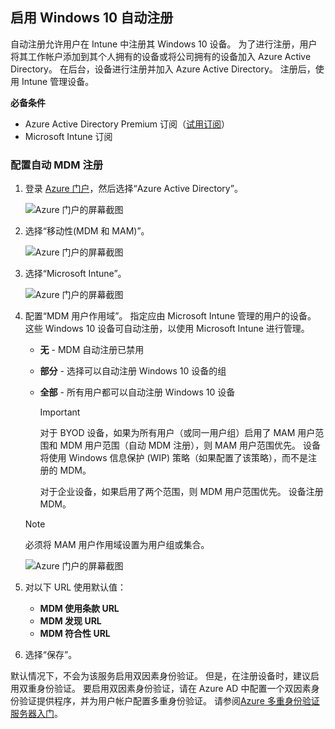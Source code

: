 ## <a name="enable-windows-10-automatic-enrollment"></a>启用 Windows 10 自动注册

自动注册允许用户在 Intune 中注册其 Windows 10 设备。 为了进行注册，用户将其工作帐户添加到其个人拥有的设备或将公司拥有的设备加入 Azure Active Directory。 在后台，设备进行注册并加入 Azure Active Directory。 注册后，使用 Intune 管理设备。

**必备条件**
- Azure Active Directory Premium 订阅（[试用订阅](http://go.microsoft.com/fwlink/?LinkID=816845)）
- Microsoft Intune 订阅


### <a name="configure-automatic-mdm-enrollment"></a>配置自动 MDM 注册

1. 登录 [Azure 门户](https://portal.azure.com)，然后选择“Azure Active Directory”。

   ![Azure 门户的屏幕截图](../media/auto-enroll-azure-main.png)

2. 选择“移动性(MDM 和 MAM)”。

   ![Azure 门户的屏幕截图](../media/auto-enroll-mdm.png)

3. 选择“Microsoft Intune”。

   ![Azure 门户的屏幕截图](../media/auto-enroll-intune.png)

4. 配置“MDM 用户作用域”。 指定应由 Microsoft Intune 管理的用户的设备。 这些 Windows 10 设备可自动注册，以使用 Microsoft Intune 进行管理。

   - **无** - MDM 自动注册已禁用
   - **部分** - 选择可以自动注册 Windows 10 设备的组
   - **全部** - 所有用户都可以自动注册 Windows 10 设备

      > [!IMPORTANT]
      > 对于 BYOD 设备，如果为所有用户（或同一用户组）启用了 MAM 用户范围和 MDM 用户范围（自动 MDM 注册），则 MAM 用户范围优先。 设备将使用 Windows 信息保护 (WIP) 策略（如果配置了该策略），而不是注册的 MDM。
      >
      > 对于企业设备，如果启用了两个范围，则 MDM 用户范围优先。 设备注册 MDM。

   > [!NOTE]
   > 必须将 MAM 用户作用域设置为用户组或集合。

   ![Azure 门户的屏幕截图](../media/auto-enroll-scope.png)

5. 对以下 URL 使用默认值：
    - **MDM 使用条款 URL**
    - **MDM 发现 URL**
    - **MDM 符合性 URL**

6. 选择“保存”。

默认情况下，不会为该服务启用双因素身份验证。 但是，在注册设备时，建议启用双重身份验证。 要启用双因素身份验证，请在 Azure AD 中配置一个双因素身份验证提供程序，并为用户帐户配置多重身份验证。 请参阅[Azure 多重身份验证服务器入门](https://docs.microsoft.com/azure/multi-factor-authentication/multi-factor-authentication-get-started-cloud)。
